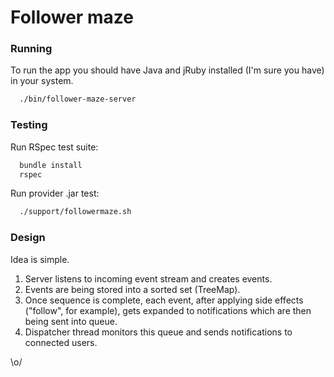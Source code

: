 # Follower maze

### Running

To run the app you should have Java and jRuby installed (I'm sure you have) in your system.

```bash
  ./bin/follower-maze-server
```

### Testing

Run RSpec test suite:

```bash
  bundle install
  rspec
```

Run provider .jar test:

```bash
  ./support/followermaze.sh
```

### Design

Idea is simple.

1. Server listens to incoming event stream and creates events.
2. Events are being stored into a sorted set (TreeMap).
3. Once sequence is complete, each event, after applying side effects ("follow", for example), gets expanded to notifications which are then being sent into queue.
4. Dispatcher thread monitors this queue and sends notifications to connected users.

\o/
